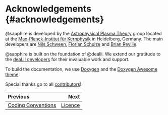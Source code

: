 # Acknowledgements {#acknowledgements}

@sapphire is developed by the [Astrophysical Plasma
Theory](https://www.mpi-hd.mpg.de/mpi/en/research/scientific-divisions-and-groups/independent-research-groups/apt)
group located at the [Max-Planck-Institut für
Kernphysik](https://www.mpi-hd.mpg.de/mpi/en/) in Heidelberg, Germany. The main
developers are
[Nils Schween](https://github.com/nils-schween),
[Florian Schulze](https://github.com/floschulze) and
[Brian Reville](https://github.com/brevrev).

@sapphire is built on the foundation of @dealii. We extend our gratitude to the
[deal.II developers](https://www.dealii.org/authors.html) for their invaluable
work and support.

To build the documentation, we use [Doxygen](https://www.doxygen.nl) and the
[Doxygen Awesome theme](https://github.com/jothepro/doxygen-awesome-css).

Special thanks go to all
[contributors](https://github.com/sapphirepp/sapphirepp/graphs/contributors)!

<div class="section_buttons">

| Previous                                  |                Next |
|:------------------------------------------|--------------------:|
| [Coding Conventions](#coding-conventions) | [Licence](#licence) |

</div>
